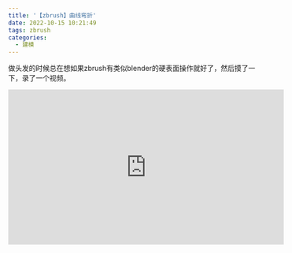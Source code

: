 ```yaml
---
title: '【zbrush】曲线弯折'
date: 2022-10-15 10:21:49
tags: zbrush
categories:
  - 建模
---
```

  <meta name="referrer" content="no-referrer">


做头发的时候总在想如果zbrush有类似blender的硬表面操作就好了，然后摸了一下，录了一个视频。

<iframe width="560" height="315" src="https://www.youtube.com/embed/HtuWvyJo7us" title="YouTube video player" frameborder="0" allow="accelerometer; autoplay; clipboard-write; encrypted-media; gyroscope; picture-in-picture; web-share" allowfullscreen></iframe>